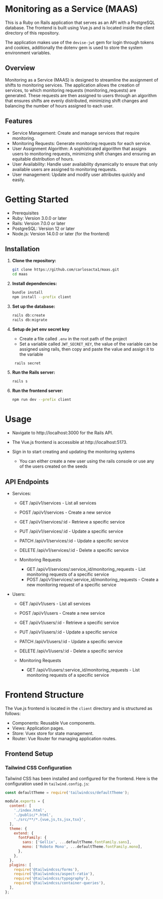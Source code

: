# Monitoring as a Service (MAAS)

This is a Ruby on Rails application that serves as an API with a PostgreSQL database. The frontend is built using Vue.js and is located inside the client directory of this repository.

The application makes use of the `devise-jwt` gem for login through tokens and cookies, additionally the dotenv gem is used to store the system environment variables.

## Overview
Monitoring as a Service (MAAS) is designed to streamline the assignment of shifts to monitoring services. The application allows the creation of services, to which monitoring requests (monitoring_requests) are generated. These requests are then assigned to users through an algorithm that ensures shifts are evenly distributed, minimizing shift changes and balancing the number of hours assigned to each user.

## Features
* Service Management: Create and manage services that require monitoring.
* Monitoring Requests: Generate monitoring requests for each service.
* User Assignment Algorithm: A sophisticated algorithm that assigns users to monitoring requests, minimizing shift changes and ensuring an equitable distribution of hours.
* User Availability: Handle user availability dynamically to ensure that only available users are assigned to monitoring requests.
* User management: Update and modify user attributes quickly and easily.

# Getting Started
* Prerequisites
* Ruby: Version 3.0.0 or later
* Rails: Version 7.0.0 or later
* PostgreSQL: Version 12 or later
* Node.js: Version 14.0.0 or later (for the frontend)

## Installation

1. **Clone the repository:**

    ```bash
    git clone https://github.com/carlosacta1/maas.git
    cd maas
    ```

2. **Install dependencies:**

    ```bash
    bundle install
    npm install --prefix client
    ```

3. **Set up the database:**

    ```bash
    rails db:create
    rails db:migrate
    ```
4. **Setup de jwt env secret key**
   * Create a file called `.env` in the root path of the project
   * Set a variable called `JWT_SECRET_KEY`, the value of the variable can be assigned using rails, then copy and paste the value and assign it to the variable

     
   ```bash
    rails secret
   ```
   
6. **Run the Rails server:**

    ```bash
    rails s
    ```

7. **Run the frontend server:**

    ```bash
    npm run dev --prefix client
    ```
# Usage

* Navigate to http://localhost:3000 for the Rails API.
* The Vue.js frontend is accessible at http://localhost:5173.
* Sign in to start creating and updating the monitoring systems
  
    * You can either create a new user using the rails console or use any of the users created on the seeds

## API Endpoints
* Services:

  * GET /api/v1/services - List all services
  * POST /api/v1/services - Create a new service
  * GET /api/v1/services/:id - Retrieve a specific service
  * PUT /api/v1/services/:id - Update a specific service
  * PATCH /api/v1/services/:id - Update a specific service
  * DELETE /api/v1/services/:id - Delete a specific service
 
  * Monitoring Requests
      * GET /api/v1/services/:service_id/monitoring_requests - List monitoring requests of a specific service
      * POST /api/v1/services/:service_id/monitoring_requests - Create a new monitoring request of a specific service

* Users:

  * GET /api/v1/users - List all services
  * POST /api/v1/users - Create a new service
  * GET /api/v1/users/:id - Retrieve a specific service
  * PUT /api/v1/users/:id - Update a specific service
  * PATCH /api/v1/users/:id - Update a specific service
  * DELETE /api/v1/users/:id - Delete a specific service
 
  * Monitoring Requests
      * GET /api/v1/users/:service_id/monitoring_requests - List monitoring requests of a specific service

# Frontend Structure

The Vue.js frontend is located in the `client` directory and is structured as follows:

* Components: Reusable Vue components.
* Views: Application pages.
* Store: Vuex store for state management.
* Router: Vue Router for managing application routes.

## Frontend Setup

### Tailwind CSS Configuration

Tailwind CSS has been installed and configured for the frontend. Here is the configuration used in `tailwind.config.js`:

```javascript
const defaultTheme = require('tailwindcss/defaultTheme');

module.exports = {
  content: [
    './index.html',
    './public/*.html',
    './src/**/*.{vue,js,ts,jsx,tsx}',
  ],
  theme: {
    extend: {
      fontFamily: {
        sans: ['Gellix', ...defaultTheme.fontFamily.sans],
        mono: ['Roboto Mono', ...defaultTheme.fontFamily.mono],
      },
    },
  },
  plugins: [
    require('@tailwindcss/forms'),
    require('@tailwindcss/aspect-ratio'),
    require('@tailwindcss/typography'),
    require('@tailwindcss/container-queries'),
  ],
}; 
